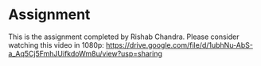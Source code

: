 # Assignment

This is the assignment completed by Rishab Chandra. 
Please consider watching this video in 1080p: https://drive.google.com/file/d/1ubhNu-AbS-a_Aq5Cj5FmhJUifkdoWm8u/view?usp=sharing

